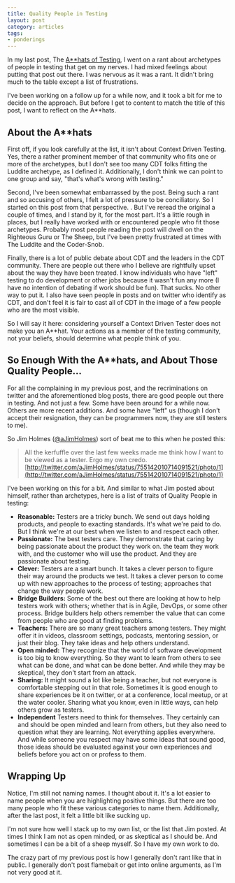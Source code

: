 ```yaml
---
title: Quality People in Testing
layout: post
category: articles
tags: 
- ponderings
---
```

In my last post, The [A\*\*hats of Testing](), I went on a rant about archetypes of people in testing that get on my nerves. I had mixed feelings about putting that post out there. I was nervous as it was a rant. It didn't bring much to the table except a list of frustrations.

I've been working on a follow up for a while now, and it took a bit for me to decide on the approach. But before I get to content to match the title of this post, I want to reflect on the A\*\*hats. 

## About the A\*\*hats

First off, if you look carefully at the list, it isn't about Context Driven Testing. Yes, there a rather prominent member of that community who fits one or more of the archetypes, but I don't see too many CDT folks fitting the Luddite archetype, as I defined it. Additionally, I don't think we can point to one group and say, "that's what's wrong with testing." 

Second, I've been somewhat embarrassed by the post. Being such a rant and so accusing of others, I felt a lot of pressure to be conciliatory. So I started on this post from that perspective. . But I've reread the original a couple of times, and I stand by it, for the most part. It's a little rough in places, but I really have worked with or encountered people who fit those archetypes. Probably most people reading the post will dwell on the Righteous Guru or The Sheep, but I've been pretty frustrated at times with The Luddite and the Coder-Snob. 

Finally, there is a lot of public debate about CDT and the leaders in the CDT community. There are people out there who I believe are rightfully upset about the way they have been treated. I know individuals who have "left" testing to do development or other jobs because it wasn't fun any more (I have no intention of debating if work should be fun). That sucks. No other way to put it. I also have seen people in posts and on twitter who identify as CDT, and don't feel it is fair to cast all of CDT in the image of a few people who are the most visible.

So I will say it here: considering yourself a Context Driven Tester does not make you an A\*\*hat. Your actions as a member of the testing community, not your beliefs, should determine what people think of you.
 
## So Enough With the A\*\*hats, and About Those Quality People...
For all the complaining in my previous post, and the recriminations on twitter and the aforementioned blog posts, there are good people out there in testing. And not just a few. Some have been around for a while now. Others are more recent additions. And some have "left" us (though I don't accept their resignation, they can be programmers now, they are still testers to me).

So Jim Holmes ([@aJimHolmes](http://twitter.com/aJimHolmes)) sort of beat me to this when he posted this:

>All the kerfuffle over the last few weeks made me think how *I* want to be viewed as a tester. Ergo my own credo. [http://twitter.com/aJimHolmes/status/755142010714091521/photo/1](http://twitter.com/aJimHolmes/status/755142010714091521/photo/1)

I've been working on this for a bit. And similar to what Jim posted about himself, rather than archetypes, here is a list of traits of Quality People in testing:

- **Reasonable:** Testers are a tricky bunch. We send out days holding products, and people to exacting standards. It's what we're paid to do. But I think we're at our best when we listen to and respect each other. 
- **Passionate:** The best testers care. They demonstrate that caring by being passionate about the product they work on. the team they work with, and the customer who will use the product. And they are passionate about testing. 
- **Clever:** Testers are a smart bunch. It takes a clever person to figure their way around the products we test. It takes a clever person to come up with new approaches to the process of testing; approaches that change the way people work.
- **Bridge Builders:** Some of the best out there are looking at how to help testers work with others; whether that is in Agile, DevOps, or some other process. Bridge builders help others remember the value that can come from people who are good at finding problems.
- **Teachers:** There are so many great teachers among testers. They might offer it in videos, classroom settings, podcasts, mentoring session, or just their blog. They take ideas and help others understand.
- **Open minded:** They recognize that the world of software development is too big to know everything. So they want to learn from others to see what can be done, and what can be done better. And while they may be skeptical, they don't start from an attack.
- **Sharing:** It might sound a lot like being a teacher, but not everyone is comfortable stepping out in that role. Sometimes it is good enough to share experiences be it on twitter, or at a conference, local meetup, or at the water cooler. Sharing what you know, even in little ways, can help others grow as testers.
- **Independent** Testers need to think for themselves. They certainly can and should be open minded and learn from others, but they also need to question what they are learning. Not everything applies everywhere. And while someone you respect may have some ideas that sound good, those ideas should be evaluated against your own experiences and beliefs before you act on or profess to them.

## Wrapping Up
Notice, I'm still not naming names. I thought about it. It's a lot easier to name people when you are highlighting positive things. But there are too many people who fit these various categories to name them. Additionally, after the last post, it felt a little bit like sucking up.  

I'm not sure how well I stack up to my own list, or the list that Jim posted. At times I think I am not as open minded, or as skeptical as I should be. And sometimes I can be a bit of a sheep myself. So I have my own work to do.

The crazy part of my previous post is how I generally don't rant like that in public. I generally don't post flamebait or get into online arguments, as I'm not very good at it.  


